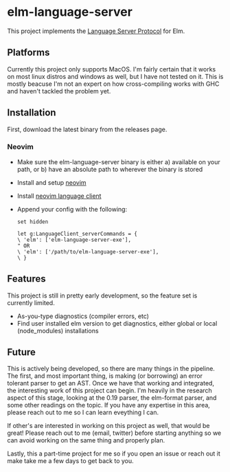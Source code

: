 # elm-language-server

This project implements the [Language Server Protocol](https://microsoft.github.io/language-server-protocol/) for Elm.

## Platforms

Currently this project only supports MacOS. I'm fairly certain that it works on most linux distros and windows as well, but I have not tested on it. This is mostly beacuse I'm not an expert on how cross-compiling works with GHC and haven't tackled the problem yet.

## Installation

First, download the latest binary from the releases page.

### Neovim

* Make sure the elm-language-server binary is either a) available on your path, or b) have an absolute path to wherever the binary is stored
* Install and setup [neovim](https://neovim.io/)
* Install [neovim language client](https://github.com/autozimu/LanguageClient-neovim)
  <!-- - Install [neovim completeion manager 2](https://github.com/ncm2/ncm2) -->
* Append your config with the following:

  ```
  set hidden

  let g:LanguageClient_serverCommands = {
  \ 'elm': ['elm-language-server-exe'],
  " OR
  \ 'elm': ['/path/to/elm-language-server-exe'],
  \ }
  ```

## Features

This project is still in pretty early development, so the feature set is currently limited.

* As-you-type diagnostics (compiler errors, etc)
* Find user installed elm version to get diagnostics, either global or local (node_modules) installations

## Future

This is actively being developed, so there are many things in the pipeline. The first, and most important thing, is making (or borrowing) an error tolerant parser to get an AST. Once we have that working and integrated, the interesting work of this project can begin. I'm heavily in the research aspect of this stage, looking at the 0.19 parser, the elm-format parser, and some other readings on the topic. If you have any expertise in this area, please reach out to me so I can learn eveything I can.

If other's are interested in working on this project as well, that would be great! Please reach out to me (email, twitter) before starting anything so we can avoid working on the same thing and properly plan.

Lastly, this a part-time project for me so if you open an issue or reach out it make take me a few days to get back to you.

